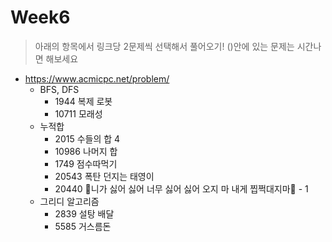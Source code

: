 # Week6
> 아래의 항목에서 링크당 2문제씩 선택해서 풀어오기! ()안에 있는 문제는 시간나면 해보세요
- https://www.acmicpc.net/problem/ 
  - BFS, DFS
    - 1944 복제 로봇
    - 10711 모래성
  - 누적합
    - 2015 수들의 합 4
    - 10986 나머지 합
    - 1749 점수따먹기
    - 20543 폭탄 던지는 태영이
    - 20440 🎵니가 싫어 싫어 너무 싫어 싫어 오지 마 내게 찝쩍대지마🎵 - 1
  - 그리디 알고리즘
    - 2839 설탕 배달
    - 5585 거스름돈